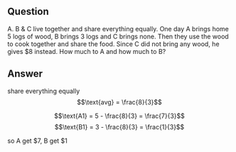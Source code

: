 ## Question
A. B & C live together and share everything equally. One day A brings home 5 logs of wood, B brings 3 logs and C brings none. Then they use the wood to cook together and share the food. Since C did not bring any wood, he gives $8 instead. How much to A and how much to B?

## Answer
share everything equally
$$\text{avg} = \frac{8}{3}$$

$$\text{A1} = 5 - \frac{8}{3} = \frac{7}{3}$$ 
$$\text{B1} = 3 - \frac{8}{3} = \frac{1}{3}$$

so 
A get $7, B get $1